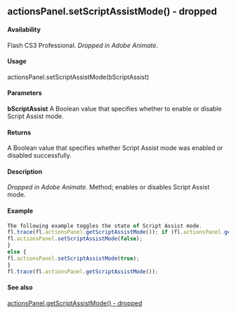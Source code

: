 ## actionsPanel.setScriptAssistMode() - dropped

#### Availability

Flash CS3 Professional. *Dropped in Adobe Animate*.

#### Usage

actionsPanel.setScriptAssistMode(bScriptAssist)

#### Parameters

**bScriptAssist** A Boolean value that specifies whether to enable or disable Script Assist mode.

#### Returns

A Boolean value that specifies whether Script Assist mode was enabled or disabled successfully.

#### Description

*Dropped in Adobe Animate.*
Method; enables or disables Script Assist mode.

#### Example

```javascript
The following example toggles the state of Script Assist mode.
fl.trace(fl.actionsPanel.getScriptAssistMode()); if (fl.actionsPanel.getScriptAssistMode()){
fl.actionsPanel.setScriptAssistMode(false);
}
else {
fl.actionsPanel.setScriptAssistMode(true);
}
fl.trace(fl.actionsPanel.getScriptAssistMode());

```
#### See also

[actionsPanel.getScriptAssistMode() - dropped](#!wielmic/developers-animatesdk-docs/test/actionsPanel_object/actionsPane1.md)
